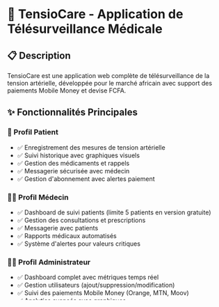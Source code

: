 # 🏥 TensioCare - Application de Télésurveillance Médicale

## 📋 Description

TensioCare est une application web complète de télésurveillance de la tension artérielle, développée pour le marché africain avec support des paiements Mobile Money et devise FCFA.

## ✨ Fonctionnalités Principales

### 👤 Profil Patient
- ✅ Enregistrement des mesures de tension artérielle
- ✅ Suivi historique avec graphiques visuels
- ✅ Gestion des médicaments et rappels
- ✅ Messagerie sécurisée avec médecin
- ✅ Gestion d'abonnement avec alertes paiement

### 👨‍⚕️ Profil Médecin
- ✅ Dashboard de suivi patients (limite 5 patients en version gratuite)
- ✅ Gestion des consultations et prescriptions
- ✅ Messagerie avec patients
- ✅ Rapports médicaux automatisés
- ✅ Système d'alertes pour valeurs critiques

### 👨‍💼 Profil Administrateur
- ✅ Dashboard complet avec métriques temps réel
- ✅ Gestion utilisateurs (ajout/suppression/modification)
- ✅ Suivi des paiements Mobile Money (Orange, MTN, Moov)
- ✅ Analytics avancés avec graphiques
- ✅ Export CSV des données
- ✅ Configuration système

## 🔧 Stack Technique

- **Frontend**: React 18 + TypeScript + Vite
- **Backend**: Express.js + TypeScript
- **Base de données**: MemStorage (in-memory pour le MVP)
- **UI**: Tailwind CSS + shadcn/ui
- **State Management**: TanStack Query
- **Validation**: Zod
- **Charts**: Recharts
- **Routing**: Wouter

## 💰 Système de Paiement

- **Devise**: FCFA (Franc CFA)
- **Méthodes**: Orange Money, MTN Mobile Money, Moov Money
- **Abonnements**: 7 jours d'essai + 7 jours de grâce
- **Alertes**: J-3, J-1, expiration, +3, +7 jours

## 🚀 Installation et Démarrage

### Prérequis
- Node.js 18+
- npm ou yarn

### Installation
```bash
# Cloner le repository
git clone https://github.com/Wilfried2905/TensioCare.git
cd TensioCare

# Installer les dépendances
npm install

# Démarrer en mode développement
npm run dev
```

### Comptes de démonstration
- **Patient**: `patient` / `patient`
- **Médecin**: `medecin` / `medecin`
- **Admin**: `admin` / `admin`

## 📁 Structure du Projet

```
TensioCare/
├── client/           # Frontend React
│   ├── src/
│   │   ├── components/   # Composants UI réutilisables
│   │   ├── pages/        # Pages de l'application
│   │   ├── hooks/        # Hooks personnalisés
│   │   └── lib/          # Utilitaires
├── server/           # Backend Express
│   ├── index.ts      # Point d'entrée serveur
│   ├── routes.ts     # Routes API
│   └── storage.ts    # Couche de données
├── shared/           # Types et schémas partagés
└── attached_assets/  # Assets et images
```

## 🌟 Fonctionnalités MVP Implémentées

### ✅ Authentification et Authorization
- Système de connexion multi-profils
- Protection des routes par rôle
- Session management

### ✅ Gestion des Mesures
- Saisie tension (systolique/diastolique/pouls)
- Contexte et observations détaillées
- Historique avec graphiques
- Alertes automatiques (Normal/Élevé/Critique)

### ✅ Système d'Abonnements
- Période d'essai 7 jours
- Période de grâce 7 jours
- Alertes de paiement automatiques
- Restriction d'accès selon statut

### ✅ Paiements Mobile Money
- Interface Orange Money
- Interface MTN Mobile Money
- Interface Moov Money
- Suivi des transactions
- Export des données

### ✅ Analytics et Rapports
- Dashboard temps réel
- Graphiques revenus/utilisateurs
- Export CSV formaté Excel français
- Métriques système

## 🔒 Sécurité

- Validation côté client et serveur avec Zod
- Authentification basée sur sessions
- Protection CSRF
- Sanitisation des données

## 📱 Responsive Design

- Interface adaptée mobile/tablette/desktop
- Thème médical professionnel
- Composants accessibles (ARIA)
- Mode sombre disponible

## 🚀 Déploiement

### Replit (Recommandé)
1. Importer le project sur Replit
2. Configurer les variables d'environnement
3. Lancer avec `npm run dev`

### Production
```bash
# Build de production
npm run build

# Démarrer en production
npm start
```

## 📋 Roadmap Phase 2

- [ ] Base de données PostgreSQL persistante
- [ ] Téléconsultation vidéo
- [ ] Mode hors-ligne
- [ ] Notifications push
- [ ] API REST complète
- [ ] Tests automatisés
- [ ] Documentation API

## 👥 Équipe

- **Développeur Principal**: Wilfried (@Wilfried2905)
- **Assistant IA**: Claude 4.0 Sonnet

## 📄 License

Propriétaire - Tous droits réservés

## 📞 Support

Pour toute question ou support technique, contactez l'équipe de développement.

---

**TensioCare v1.0 MVP** - Révolutionner la télésurveillance médicale en Afrique 🌍
